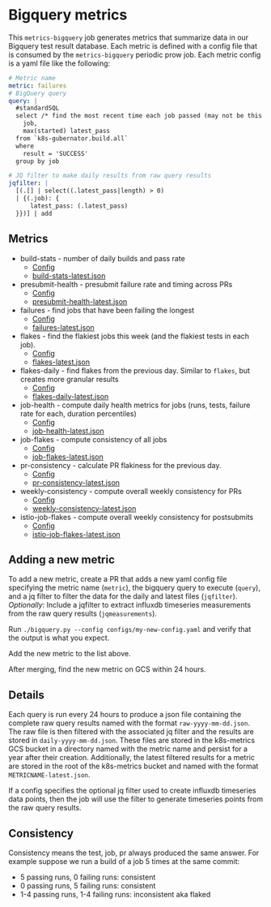 # Bigquery metrics

This `metrics-bigquery` job generates metrics that summarize data in our Bigquery
test result database. Each metric is defined with a config file that is consumed
by the `metrics-bigquery` periodic prow job.  Each metric config is a yaml file
like the following:

```yaml
# Metric name
metric: failures
# BigQuery query
query: |
  #standardSQL
  select /* find the most recent time each job passed (may not be this week) */
    job,
    max(started) latest_pass
  from `k8s-gubernator.build.all`
  where
    result = 'SUCCESS'
  group by job

# JQ filter to make daily results from raw query results
jqfilter: |
  [(.[] | select((.latest_pass|length) > 0)
  | {(.job): {
      latest_pass: (.latest_pass)
  }})] | add

```

## Metrics

* build-stats - number of daily builds and pass rate
    - [Config](configs/build-stats.yaml)
    - [build-stats-latest.json](http://storage.googleapis.com/k8s-metrics/build-stats-latest.json)
* presubmit-health - presubmit failure rate and timing across PRs
    - [Config](configs/presubmit-health.yaml)
    - [presubmit-health-latest.json](http://storage.googleapis.com/k8s-metrics/presubmit-health-latest.json)
* failures - find jobs that have been failing the longest
    - [Config](configs/failures-config.yaml)
    - [failures-latest.json](http://storage.googleapis.com/k8s-metrics/failures-latest.json)
* flakes - find the flakiest jobs this week (and the flakiest tests in each job).
    - [Config](configs/flakes-config.yaml)
    - [flakes-latest.json](http://storage.googleapis.com/k8s-metrics/flakes-latest.json)
* flakes-daily - find flakes from the previous day. Similar to `flakes`, but creates more granular results
    - [Config](configs/flakes-daily-config.yaml)
    - [flakes-daily-latest.json](http://storage.googleapis.com/k8s-metrics/flakes-daily-latest.json)
* job-health - compute daily health metrics for jobs (runs, tests, failure rate for each, duration percentiles)
    - [Config](configs/job-health.yaml)
    - [job-health-latest.json](http://storage.googleapis.com/k8s-metrics/job-health-latest.json)
* job-flakes - compute consistency of all jobs
    - [Config](configs/job-flakes-config.yaml)
    - [job-flakes-latest.json](http://storage.googleapis.com/k8s-metrics/job-flakes-latest.json)
* pr-consistency - calculate PR flakiness for the previous day.
    - [Config](configs/pr-consistency-config.yaml)
    - [pr-consistency-latest.json](http://storage.googleapis.com/k8s-metrics/pr-consistency-latest.json)
* weekly-consistency - compute overall weekly consistency for PRs
    - [Config](configs/weekly-consistency-config.yaml)
    - [weekly-consistency-latest.json](http://storage.googleapis.com/k8s-metrics/weekly-consistency-latest.json)
* istio-job-flakes - compute overall weekly consistency for postsubmits
    - [Config](configs/istio-flakes.yaml)
    - [istio-job-flakes-latest.json](http://storage.googleapis.com/k8s-metrics/istio-job-flakes-latest.json)

## Adding a new metric

To add a new metric, create a PR that adds a new yaml config file
specifying the metric name (`metric`), the bigquery query to execute (`query`), and a
jq filter to filter the data for the daily and latest files (`jqfilter`).
*Optionally*: Include a jqfilter to extract influxdb timeseries measurements
from the raw query results (`jqmeasurements`).

Run `./bigquery.py --config configs/my-new-config.yaml` and verify that the
output is what you expect.

Add the new metric to the list above.

After merging, find the new metric on GCS within 24 hours.

## Details

Each query is run every 24 hours to produce a json
file containing the complete raw query results named with the format
`raw-yyyy-mm-dd.json`. The raw file is then filtered with the associated
jq filter and the results are stored in `daily-yyyy-mm-dd.json`.  These
files are stored in the k8s-metrics GCS bucket in a directory named with
the metric name and persist for a year after their creation. Additionally,
the latest filtered results for a metric are stored in the root of the
k8s-metrics bucket and named with the format `METRICNAME-latest.json`.

If a config specifies the optional jq filter used to create influxdb timeseries
data points, then the job will use the filter to generate timeseries points from
the raw query results.

## Consistency

Consistency means the test, job, pr always produced the same answer. For
example suppose we run a build of a job 5 times at the same commit:
* 5 passing runs, 0 failing runs: consistent
* 0 passing runs, 5 failing runs: consistent
* 1-4 passing runs, 1-4 failing runs: inconsistent aka flaked
